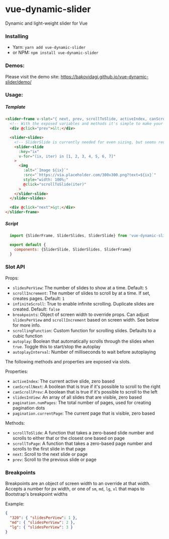 # vue-dynamic-slider
Dynamic and light-weight slider for Vue

### Installing
  - Yarn: `yarn add vue-dynamic-slider`
  - or NPM: `npm install vue-dynamic-slider`

### Demos:
Please visit the demo site: https://bakovidagi.github.io/vue-dynamic-slider/demo/

### Usage:

##### Template
```html
<slider-frame v-slot="{ next, prev, scrollToSlide, activeIndex, canScrollNext, canScrollPrev }">
  <!-- With the exposed variables and methods it's simple to make your own pagination -->
  <div @click="prev">&lt;</div>

  <slider-slides>
    <!-- SliderSlide is currently needed for even sizing, but seems redundant so will likely be replaced with Flexbox CSS -->
    <slider-slide
      :key="ix"
      v-for="(ix, iter) in [1, 2, 3, 4, 5, 6, 7]"
    >
      <img
        :alt="`Image ${ix}`"
        :src="`https://via.placeholder.com/300x300.png?text=${ix}`"
        style="width: 100%;"
        @click="scrollToSlide(iter)"
      >
    </slider-slide>
  </slider-slides>

  <div @click="next">&gt;</div>
</slider-frame>
```

##### Script
```js
  import {SliderFrame, SliderSlides, SliderSlide} from 'vue-dynamic-slider';

  export default {
    components: {SliderSlide, SliderSlides, SliderFrame}
  }
```

### Slot API
Props:
- `slidesPerView`: The number of slides to show at a time. Default: `5`
- `scrollIncrement`: The number of slides to scroll by at a time. If set, creates pages. Default: `1`
- `infiniteScroll`: True to enable infinite scrolling. Duplicate slides are created. Default: `false`
- `breakpoints`: Object of screen width to override props. Can adjust `slidesPerView` and `scrollIncrement` based on screen width. See below for more info.
- `scrollingFunction`: Custom function for scrolling slides. Defaults to a cubic function
- `autoplay`: Boolean that automatically scrolls through the slides when `true`. Toggle this to start/stop the autoplay
- `autoplayInterval`: Number of milliseconds to wait before autoplaying

The following methods and properties are exposed via slots.

Properties:
- `activeIndex`: The current active slide, zero based
- `canScrollNext`: A boolean that is true if it's possible to scroll to the right
- `canScrollPrev`: A boolean that is true if it's possible to scroll to the left
- `slidesInView`: An array of all slides that are visible, zero based
- `pagination.numPages`: The total number of pages, used for creating pagination dots
- `pagination.currentPage`: The current page that is visible, zero based

Methods:
- `scrollToSlide`: A function that takes a zero-based slide number and scrolls to either that or the closest one based on page
- `scrollToPage`: A function that takes a zero-based page number and scrolls to the first slide in that page
- `next`: Scroll to the next slide or page
- `prev`: Scroll to the previous slide or page

### Breakpoints
Breakpoints are an object of screen width to an override at that width.
Accepts a number for px width, or one of `sm`, `md`, `lg`, `xl` that maps to Bootstrap's breakpoint widths

Example:
```json
{
  "320": { "slidesPerView": 1 },
  "md": { "slidesPerView": 2 },
  "lg": { "slidesPerView": 3 }
}
```
